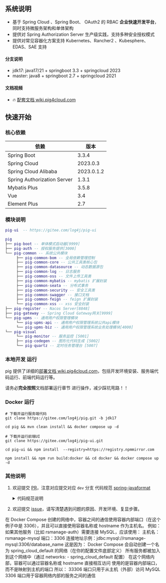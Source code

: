 
## 系统说明

- 基于 Spring Cloud 、Spring Boot、 OAuth2 的 RBAC **企业快速开发平台**， 同时支持微服务架构和单体架构
- 提供对 Spring Authorization Server 生产级实践，支持多种安全授权模式
- 提供对常见容器化方案支持 Kubernetes、Rancher2 、Kubesphere、EDAS、SAE 支持

#### 分支说明

- jdk17: java17/21 + springboot 3.3 + springcloud 2023
- master: java8 + springboot 2.7 + springcloud 2021

#### 文档视频

- 🔥 [ 配套文档 wiki.pig4cloud.com](https://wiki.pig4cloud.com)

## 快速开始

### 核心依赖

| 依赖                          | 版本        |
|-----------------------------|-----------|
| Spring Boot                 | 3.3.4     |
| Spring Cloud                | 2023.0.3  |
| Spring Cloud Alibaba        | 2023.0.1.2 |
| Spring Authorization Server | 1.3.1     |
| Mybatis Plus                | 3.5.8     |
| Vue                         | 3.4       |
| Element Plus                | 2.7       |

### 模块说明

```lua
pig-ui  -- https://gitee.com/log4j/pig-ui

pig
├── pig-boot -- 单体模式启动器[9999]
├── pig-auth -- 授权服务提供[3000]
└── pig-common -- 系统公共模块
     ├── pig-common-bom -- 全局依赖管理控制
     ├── pig-common-core -- 公共工具类核心包
     ├── pig-common-datasource -- 动态数据源包
     ├── pig-common-log -- 日志服务
     ├── pig-common-oss -- 文件上传工具类
     ├── pig-common-mybatis -- mybatis 扩展封装
     ├── pig-common-seata -- 分布式事务
     ├── pig-common-security -- 安全工具类
     ├── pig-common-swagger -- 接口文档
     ├── pig-common-feign -- feign 扩展封装
     └── pig-common-xss -- xss 安全封装
├── pig-register -- Nacos Server[8848]
├── pig-gateway -- Spring Cloud Gateway网关[9999]
└── pig-upms -- 通用用户权限管理模块
     └── pig-upms-api -- 通用用户权限管理系统公共api模块
     └── pig-upms-biz -- 通用用户权限管理系统业务处理模块[4000]
└── pig-visual
     └── pig-monitor -- 服务监控 [5001]
     ├── pig-codegen -- 图形化代码生成 [5002]
     └── pig-quartz -- 定时任务管理台 [5007]
```

### 本地开发 运行

pig 提供了详细的[部署文档 wiki.pig4cloud.com](https://www.yuque.com/pig4cloud/pig/vsdox9)，包括开发环境安装、服务端代码运行、前端代码运行等。

请务必**完全按照**文档部署运行章节 进行操作，减少踩坑弯路！！

### Docker 运行

```
# 下载并运行服务端代码
git clone https://gitee.com/log4j/pig.git -b jdk17

cd pig && mvn clean install && docker compose up -d

# 下载并运行前端UI
git clone https://gitee.com/log4j/pig-ui.git

cd pig-ui && npm install  --registry=https://registry.npmmirror.com

npm install && npm run build:docker && cd docker && docker compose up -d
```

### 其他说明

1. 欢迎提交 [PR](https://dwz.cn/2KURd5Vf)，注意对应提交对应 `dev` 分支
   代码规范 [spring-javaformat](https://github.com/spring-io/spring-javaformat)

   <details>
    <summary>代码规范说明</summary>

    1. 由于 <a href="https://github.com/spring-io/spring-javaformat" target="_blank">spring-javaformat</a>
       强制所有代码按照指定格式排版，未按此要求提交的代码将不能通过合并（打包）
    2. 如果使用 IntelliJ IDEA
       开发，请安装自动格式化软件 <a href="https://repo1.maven.org/maven2/io/spring/javaformat/spring-javaformat-intellij-idea-plugin/" target="_blank">
       spring-javaformat-intellij-idea-plugin</a>
    3. 其他开发工具，请参考 <a href="https://github.com/spring-io/spring-javaformat" target="_blank">
       spring-javaformat</a>
       说明，或`提交代码前`在项目根目录运行下列命令（需要开发者电脑支持`mvn`命令）进行代码格式化
       ```
       mvn spring-javaformat:apply
       ```
   </details>

2. 欢迎提交 [issue](https://gitee.com/log4j/pig/issues)，请写清楚遇到问题的原因、开发环境、复显步骤。


在 Docker Compose 创建的网络中，容器之间的通信使用容器内部端口（在这个例子中是 3306），并且可以直接使用容器名称或 hostname 作为主机名。
例如：
如果其他服务（比如 rsmanage-auth）需要连接 MySQL，应该使用：
主机名：rsmanage-mysql
端口：3306
连接地址示例：jdbc:mysql://rsmanage-mysql:3306/database_name
这是因为：
Docker Compose 会自动创建一个名为 spring_cloud_default 的网络（在你的配置文件底部定义）
所有服务都被加入到这个网络中（通过 networks: - spring_cloud_default 配置）
在这个网络内部，容器可以通过容器名称或 hostname 直接相互访问
使用的是容器内部端口，而不是映射到主机的端口
所以：
33306 端口只用于从主机（外部）访问 MySQL
3306 端口用于容器网络内部的服务之间的通信